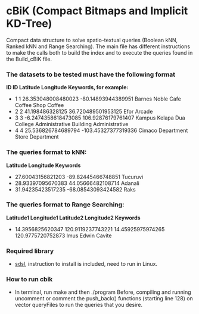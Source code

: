 # cBiK (Compact Bitmaps and Implicit KD-Tree)

Compact data structure to solve spatio-textual queries (Boolean kNN, Ranked kNN and Range Searching).
The main file has different instructions to make the calls both to build the index and to execute the queries found in the Build_cBiK file.

### The datasets to be tested must have the following format

**ID ID Latitude Longitude Keywords, for example:**

* 1 1 26.353048008480023 -80.14893944389951 Barnes Noble Cafe Coffee Shop Coffee
* 2 2 41.198486328125 36.720489501953125 Efor Arcade
* 3 3 -6.2474358618473085 106.92876179761407 Kampus Kelapa Dua College Administrative Building Administrative
* 4 4 25.536826784689794 -103.45327377319336 Cimaco Department Store Department

### The queries format to kNN:

**Latitude Longitude Keywords**

* 27.60043156821203 -89.82445466748851 Tucuruvi
* 28.93397095670383 44.05666482108714 Adanali
* 31.94235423517235 -68.08543093424582 Raks

### The queries format to Range Searching:

**Latitude1 Longitude1 Latitude2 Longitude2 Keywords**

* 14.3956825620347 120.9119237743221 14.45925975974265 120.9775720752873 Imus Edwin Cavite

### Required library
* [sdsl](https://github.com/simongog/sdsl-lite), instruction to install is included, need to run in Linux.

### How to run cbik
* In terminal, run make and then ./program
 Before, compiling and running uncomment or comment the push_back() functions (starting line 128) on vector queryFiles to run the queries that you desire.


